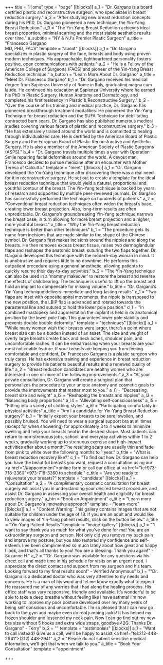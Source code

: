 +++
title = "Home"
type = "page"
[[blocks]]
a_1 = "Dr. Gargano is a board certified plastic and reconstructive surgeon, who specializes in breast reduction surgery."
a_2 = "After studying new breast reduction concepts during his PhD, Dr. Gargano pioneered a new technique, the Yin-Yang Breast Reduction."
a_3 = "The Yin-Yang Breast Reduction achieves ideal breast proportion, minimal scarring and the most stable aesthetic results over time."
a_subtitle = "NY & NJ's Premier Plastic Surgeon"
a_title = "Francesco Gargano<br/>MD, PHD, FACS"
template = "about"
[[blocks]]
a_1 = "Dr. Gargano specializes in plastic surgery of the face, breasts and body using proven modern techniques. His approachable, lightheartered personality fosters positive, open communications with patients."
a_2 = "He is a Fellow of the American College of Surgeons (FACS) and pioneer of the Yin-Yang Breast Reduction technique."
a_button = "Learn More About Dr. Gargano"
a_title = "Meet Dr. Francesco Gargano"
b_1 = "Dr. Gargano received his medical degree from Sapienza University of Rome in Italy, graduating magna cum laude. He continued his education at Sapienza University where he earned his PhD in Plastic Surgery, Human Anatomy and Dermatology, and completed his first residency in Plastic & Reconstructive Surgery."
b_2 = "Over the course of his training and medical practice, Dr. Gargano has pioneered breakthrough treatment modalities. He pioneered the Yin-Yang Technique for breast reduction and the SUFA Technique for debilitating contracted burn scars. Dr. Gargano has also published numerous medical studies covering various facets of plastic and reconstructive surgery."
b_3 = "He has extensively trained around the world and is committed to healing through individualized care. He is certified by the American Board of Plastic Surgery and the European Board of Plastic Reconstructive and Aesthetic Surgery. He is also a member of the American Society of Plastic Surgeons (ASPS)."
b_4 = "Dr. Gargano travels multiple times a year with Operation Smile repairing facial deformities around the world. A devout man, Francesco decided to pursue medicine after an encounter with Mother Teresa of Calcutta."
template = "meet"
[[blocks]]
a_1 = "Dr. Gargano developed the Yin-Yang technique after discovering there was a real need for it in reconstructive surgery.  He set out to create a template for the ideal breast reduction technique that would yield a natural, proportional and  youthful contour of the breast. The Yin-Yang technique is backed by years of research and supported by multiple peer-reviewed journals. Dr. Gargano has successfully performed the technique on hundreds of patients."
a_2 = "Conventional breast reduction techniques often widen the breast’s base, creating lower breast projection. Also, long-term results are often unpredictable.  Dr. Gargano’s groundbreaking Yin-Yang technique narrows the breast base, in turn allowing for more breast projection and a higher, more youthful breast."
a_title = "Why the Yin-Yang breast reduction technique is better than other techniques"
b_1 = "The procedure gets its name from incisions that are made similar to the shape of the Chinese symbol.  Dr. Gargano first makes incisions around the nipples and along the breasts. He then removes excess breast tissue, raises two dermoglandular flaps and reshapes the anatomic breast, suturing the two flaps together. Dr. Gargano developed this technique with the modern-day woman in mind. It is unobtrusive and requires little to no downtime.  He performs this outpatient procedure using a general anesthetic, allowing patients to quickly resume their day-to-day activities."
b_2 = "The Yin-Yang technique can also be used in a ‘mommy makeover’ to restore the breast and reverse the effects of childbearing. The technique is useful to lift up the breast and hold an implant to compensate for missing volume."
b_title = "Dr. Gargano’s Yin-Yang technique delivers immediate and long-lasting results"
c_1 = "Two flaps are inset with opposite spiral movements, the nipple is transposed to the new position, the LBIP flap is advanced and rotated towards the parasternal line and sutured to hold the lower pole position."
d_1 = "In combined mastopexy and augmentation the implant is held in its anatomical position by the lower pole flap. This guarantees lower pole stability and prevents double bouble deformity."
template = "techniques"
[[blocks]]
a_1 = "While many women wish their breasts were larger, there’s a point where breast size can be a burden instead of an asset. The size and weight of overly large breasts create back and neck aches, shoulder pain, and uncomfortable rashes. It can be embarrassing when your breasts are your most noticeable feature. If your breasts are keeping you from feeling comfortable and confident, Dr. Francesco Gargano is a plastic surgeon who truly cares. He has extensive training and experience in breast reduction surgery to provide his patients beautiful results and a renewed quality of life."
a_2 = "Breast reduction candidates are healthy women who are interested in one or more of the following improvements:"
a_3 = "At your private consultation, Dr. Gargano will create a surgical plan that personalizes the procedure to your unique anatomy and cosmetic goals to provide the improvements that matter most to you."
a_l1 = "Decreasing breast size and weight"
a_l2 = "Reshaping the breasts and nipples"
a_l3 = "Balancing body proportions"
a_l4 = "Alleviating self-consciousness"
a_l5 = "Fitting into a variety of clothing styles"
a_l6 = "Participating comfortably in physical activities"
a_title = "Am I a candidate for Yin-Yang Breast Reduction surgery?"
b_1 = "Initially expect your breasts to be sore, swollen, and possibly bruised. You will need to wear a surgical support bra at all times (except for when showering) for approximately 3 to 4 weeks to minimize swelling and help your breasts heal in the desired shape. Most patients can return to non-strenuous jobs, school, and everyday activities within 1 to 2 weeks, gradually working up to strenuous exercise and high-impact activities after about a month.The resulting scars are usually thin and fade from pink to white over the following months to 1 year."
b_title = "What is breast reduction recovery like?"
c_1 = "To find out how Dr. Gargano can help you have the beautiful breasts you want, request a consultation using our <a href=\"/#appointment\">online form</a> or call our office at <a href=\"tel:973-718-3360\">973-718-3360</a> to schedule."
c_title = "Are you ready to rejuvenate your breasts?"
template = "candidate"
[[blocks]]
a_1 = "Consultation"
a_2 = "A complimentary cosmetic consultation for breast surgery will assist you in understanding your desired breast procedure, and assist Dr. Gargano in assessing your overall health and eligibility for breast reduction surgery."
a_btn = "Book an Appointment"
a_title = "Learn more about Dr. Gargano's innovative approach"
template = "learn-more"
[[blocks]]
a_1 = "Content Warning: This gallery contains images that are not suitable for children under the age of 18. If you are an adult and would like to view images of Yin-Yang patient results, click on the button below."
a_title = "Yin-Yang Patient Results"
template = "image-gallery"
[[blocks]]
a_1 = "\"I want to say thank you so much for what you've done for me!  You are an extraordinary surgeon and person.  Not only did you remove my back pain and improve my posture, but you also restored my confidence and self-esteem.  I've been complimented so much lately about how great and happy I look, and that's all thanks to you!  You are a blessing.  Thank you again!\" - Suzanne H."
a_2 = "\"Dr. Gargano was available for any questions via his direct cell and made time in his schedule for visits on an urgent need. I appreciate the direct contact and support from my surgeon and his team. Looking forward to my final results soon!\" - Verified Anonymous"
b_1 = "\"Dr. Gargano is a dedicated doctor who was very attentive to my needs and concerns. He is a man of his word and let me know exactly what to expect. He reassured me of any worries that I had along the healing process. His office staff was very responsive, friendly and available. It’s wonderful to be able to take a deep breathe without feeling like I have asthma! I’m now working to improve my poor posture developed over my many years of being self conscious and uncomfortable. I’m so pleased that I can now go back to the gym and maybe even do real jumping jacks! It has helped my frozen shoulder and lessened my neck pain. Now I can go find out my new bra size without 5 hooks and extra wide straps, goodbye 42G. Thanks Dr. Gargano\" - Terry"
b_2 = ""
template = "testimonials"
[[blocks]]
a_1 = "Want to call instead? Give us a call, we'll be happy to assist <a href=\"tel:212-448-2941\">(212) 448-2941</a>"
a_2 = "Please do not submit sensitive medical information, we’ll get that when we talk to you."
a_title = "Book Your Consultation"
template = "appointment"

+++

